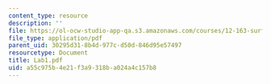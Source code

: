 ```yaml
---
content_type: resource
description: ''
file: https://ol-ocw-studio-app-qa.s3.amazonaws.com/courses/12-163-surface-processes-and-landscape-evolution-fall-2004/a55c975b4e21f3a9318ba024a4c157b8_Lab1.pdf
file_type: application/pdf
parent_uid: 30295d31-8b4d-977c-d50d-846d95e57497
resourcetype: Document
title: Lab1.pdf
uid: a55c975b-4e21-f3a9-318b-a024a4c157b8
---
```

